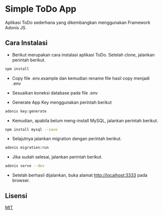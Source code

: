 # Simple ToDo App
Aplikasi ToDo sederhana yang dikembangkan menggunakan Framework Adonis JS.


## Cara Instalasi
- Berikut merupakan cara instalasi aplikasi ToDo. Setelah clone, jalankan perintah berikut.
```bash
npm install
```
- Copy file .env.example dan kemudian rename file hasil copy menjadi .env

- Sesuaikan koneksi database pada file .env

- Generate App Key menggunakan perintah berikut
```bash
adonis key:generate
```

- Kemudian, apabila belum meng-install MySQL, jalankan perintah berikut.
```bash
npm install mysql --save
```

- Selajutnya jalankan migration dengan perintah berikut.
```bash
adonis migration:run
```

- Jika sudah selesai, jalankan perintah berikut.
```bash
adonis serve --dev
```
- Setelah berhasil dijalankan, buka alamat [http://localhost:3333](http://localhost:3333) pada browser.



## Lisensi
[MIT](https://choosealicense.com/licenses/mit/)